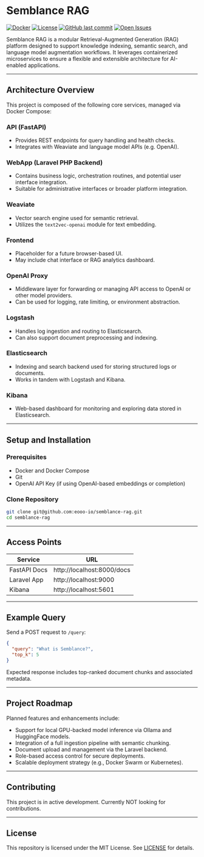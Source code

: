 # Semblance RAG

[![Docker](https://img.shields.io/badge/Containerized-Docker-blue.svg)](https://www.docker.com/)
[![License](https://img.shields.io/github/license/eooo-io/semblance-rag)](https://github.com/eooo-io/semblance-rag/blob/main/LICENSE)
[![GitHub last commit](https://img.shields.io/github/last-commit/eooo-io/semblance-rag)](https://github.com/eooo-io/semblance-rag)
[![Open Issues](https://img.shields.io/github/issues/eooo-io/semblance-rag)](https://github.com/eooo-io/semblance-rag/issues)

Semblance RAG is a modular Retrieval-Augmented Generation (RAG) platform designed to support knowledge indexing, semantic search, and language model augmentation workflows. It leverages containerized microservices to ensure a flexible and extensible architecture for AI-enabled applications.

---

## Architecture Overview

This project is composed of the following core services, managed via Docker Compose:

### API (FastAPI)
- Provides REST endpoints for query handling and health checks.
- Integrates with Weaviate and language model APIs (e.g. OpenAI).

### WebApp (Laravel PHP Backend)
- Contains business logic, orchestration routines, and potential user interface integration.
- Suitable for administrative interfaces or broader platform integration.

### Weaviate
- Vector search engine used for semantic retrieval.
- Utilizes the `text2vec-openai` module for text embedding.

### Frontend
- Placeholder for a future browser-based UI.
- May include chat interface or RAG analytics dashboard.

### OpenAI Proxy
- Middleware layer for forwarding or managing API access to OpenAI or other model providers.
- Can be used for logging, rate limiting, or environment abstraction.

### Logstash
- Handles log ingestion and routing to Elasticsearch.
- Can also support document preprocessing and indexing.

### Elasticsearch
- Indexing and search backend used for storing structured logs or documents.
- Works in tandem with Logstash and Kibana.

### Kibana
- Web-based dashboard for monitoring and exploring data stored in Elasticsearch.

---

## Setup and Installation

### Prerequisites
- Docker and Docker Compose
- Git
- OpenAI API Key (if using OpenAI-based embeddings or completion)

### Clone Repository

```bash
git clone git@github.com:eooo-io/semblance-rag.git
cd semblance-rag
```

-----

## Access Points

| Service       | URL                         |
|---------------|-----------------------------|
| FastAPI Docs  | http://localhost:8000/docs  |
| Laravel App   | http://localhost:9000       |
| Kibana        | http://localhost:5601       |


---

## Example Query

Send a POST request to `/query`:

```json
{
  "query": "What is Semblance?",
  "top_k": 5
}
```

Expected response includes top-ranked document chunks and associated metadata.

---

## Project Roadmap

Planned features and enhancements include:

- Support for local GPU-backed model inference via Ollama and HuggingFace models.
- Integration of a full ingestion pipeline with semantic chunking.
- Document upload and management via the Laravel backend.
- Role-based access control for secure deployments.
- Scalable deployment strategy (e.g., Docker Swarm or Kubernetes).

---

## Contributing

This project is in active development. Currently NOT looking for contributions.

---

## License

This repository is licensed under the MIT License. See [LICENSE](https://github.com/eooo-io/semblance-rag/blob/main/LICENSE.md) for details.
